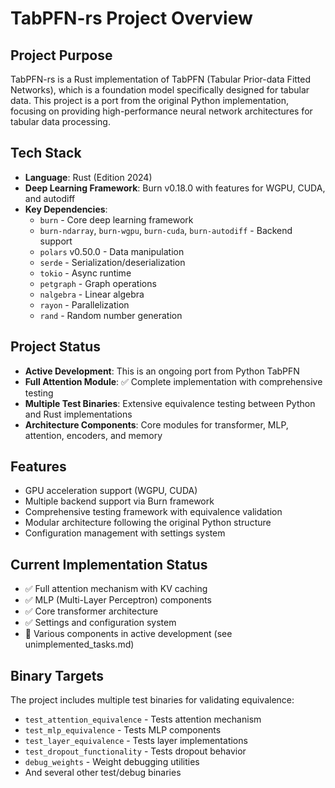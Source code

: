 # TabPFN-rs Project Overview

## Project Purpose
TabPFN-rs is a Rust implementation of TabPFN (Tabular Prior-data Fitted Networks), which is a foundation model specifically designed for tabular data. This project is a port from the original Python implementation, focusing on providing high-performance neural network architectures for tabular data processing.

## Tech Stack
- **Language**: Rust (Edition 2024)
- **Deep Learning Framework**: Burn v0.18.0 with features for WGPU, CUDA, and autodiff
- **Key Dependencies**:
  - `burn` - Core deep learning framework
  - `burn-ndarray`, `burn-wgpu`, `burn-cuda`, `burn-autodiff` - Backend support
  - `polars` v0.50.0 - Data manipulation
  - `serde` - Serialization/deserialization
  - `tokio` - Async runtime
  - `petgraph` - Graph operations
  - `nalgebra` - Linear algebra
  - `rayon` - Parallelization
  - `rand` - Random number generation

## Project Status
- **Active Development**: This is an ongoing port from Python TabPFN
- **Full Attention Module**: ✅ Complete implementation with comprehensive testing
- **Multiple Test Binaries**: Extensive equivalence testing between Python and Rust implementations
- **Architecture Components**: Core modules for transformer, MLP, attention, encoders, and memory

## Features
- GPU acceleration support (WGPU, CUDA)
- Multiple backend support via Burn framework
- Comprehensive testing framework with equivalence validation
- Modular architecture following the original Python structure
- Configuration management with settings system

## Current Implementation Status
- ✅ Full attention mechanism with KV caching
- ✅ MLP (Multi-Layer Perceptron) components
- ✅ Core transformer architecture
- ✅ Settings and configuration system
- 🚧 Various components in active development (see unimplemented_tasks.md)

## Binary Targets
The project includes multiple test binaries for validating equivalence:
- `test_attention_equivalence` - Tests attention mechanism
- `test_mlp_equivalence` - Tests MLP components  
- `test_layer_equivalence` - Tests layer implementations
- `test_dropout_functionality` - Tests dropout behavior
- `debug_weights` - Weight debugging utilities
- And several other test/debug binaries